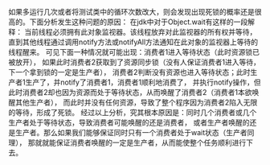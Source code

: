 
如果多运行几次或者将测试类中的循环次数改大，则会发现出现死锁的概率还是很高的。下面分析发生这种问题的原因：
在jdk中对于Object.wait有这样的一段解释：
当前线程必须拥有此对象监视器。该线程放弃对此监视器的所有权并等待，
直到其他线程通过调用notify方法或notifyAll方法通知在此对象的监视器上等待的线程醒来。
可见下面一种情况就可能出现：消费者1进入等待状态（此时资源锁已被放开），
如果此时消费者2获取到了资源同步锁（没有人保证消费者1进入等待，下一个拿到锁的一定是生产者），
消费者2判断没有资源也进入等待状态；此时生产者1生产了，并notify了消费者1，消费者1顺利地消费了，
并执行notify操作，但此时消费者2却也因为资源而处于等待状态，从而唤醒了消费者2（消费者1本欲唤醒其他生产者），
而此时并没有任何资源，导致了整个程序因为消费者2陷入无限的等待，形成了死锁。
经过以上分析，究其根本原因是：同时几个消费者或几个生产者处于等待状态，导致消费者可能唤醒的还是消费者，
或者生产者唤醒的还是生产者。那么如果我们能够保证同时只有一个消费者处于wait状态（生产者同理），
那就就能保证消费者唤醒的一定是生产者，从而能使整个任务顺利进行下去。
